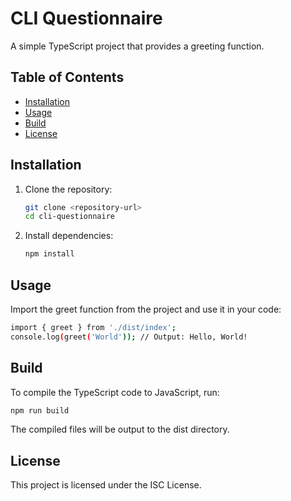 # CLI Questionnaire

A simple TypeScript project that provides a greeting function.

## Table of Contents

- [Installation](#installation)
- [Usage](#usage)
- [Build](#build)
- [License](#license)

## Installation

1. Clone the repository:
   ```sh
   git clone <repository-url>
   cd cli-questionnaire
   ```
2. Install dependencies:
   ```sh
   npm install
   ```

## Usage

Import the greet function from the project and use it in your code:

```sh
import { greet } from './dist/index';
console.log(greet('World')); // Output: Hello, World!
```

## Build

To compile the TypeScript code to JavaScript, run:

```sh
npm run build
```

The compiled files will be output to the dist directory.

## License

This project is licensed under the ISC License.
